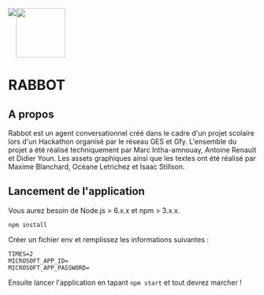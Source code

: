 <div style="display: flex; align-item:center">
  <img src="https://upload.wikimedia.org/wikipedia/fr/thumb/3/31/Logo_GFI_2011.jpg/280px-Logo_GFI_2011.jpg">
  <img src="http://54.77.243.23/static/assets/img/rabbot/banniere.png" style="display: block; width: 100px;">
</div>

# RABBOT

## A propos



Rabbot est un agent conversationnel créé dans le cadre d'un projet scolaire lors d'un Hackathon organisé par le réseau GES et Gfy. L'ensemble du projet a été réalisé techniquement par Marc Intha-amnouay, Antoine Renault et Didier Youn. Les assets graphiques ainsi que les textes ont été réalisé par Maxime Blanchard, Océane Letrichez et Isaac Stillson.

## Lancement de l'application

Vous aurez besoin de Node.js > 6.x.x et npm > 3.x.x.

`npm install`

Créer un fichier env et remplissez les informations suivantes :

```
TIMES=2 
MICROSOFT_APP_ID=
MICROSOFT_APP_PASSWORD=
```

Ensuite lancer l'application en tapant `npm start` et tout devrez marcher !
